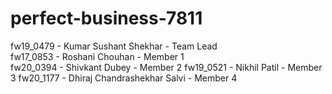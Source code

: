 # perfect-business-7811
fw19_0479 - Kumar Sushant Shekhar       - Team Lead  
fw17_0853 - Roshani Chouhan             - Member 1   
fw20_0394 - Shivkant Dubey              - Member 2
fw19_0521 - Nikhil Patil                - Member 3
fw20_1177 - Dhiraj Chandrashekhar Salvi - Member 4 

